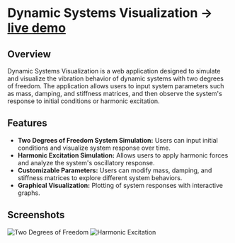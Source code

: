 # Dynamic Systems Visualization -> [live demo](https://vibration.arthurspace.com/)

## Overview
Dynamic Systems Visualization is a web application designed to simulate and visualize the vibration behavior of dynamic systems with two degrees of freedom. The application allows users to input system parameters such as mass, damping, and stiffness matrices, and then observe the system's response to initial conditions or harmonic excitation.

## Features
- **Two Degrees of Freedom System Simulation:** Users can input initial conditions and visualize system response over time.
- **Harmonic Excitation Simulation:** Allows users to apply harmonic forces and analyze the system's oscillatory response.
- **Customizable Parameters:** Users can modify mass, damping, and stiffness matrices to explore different system behaviors.
- **Graphical Visualization:** Plotting of system responses with interactive graphs.

## Screenshots
![Two Degrees of Freedom](https://github.com/user-attachments/assets/d63737d0-19bd-432a-9643-f2bd19b85b06)
![Harmonic Excitation](https://github.com/user-attachments/assets/b6980983-7b66-4421-8724-964647d7c787)


